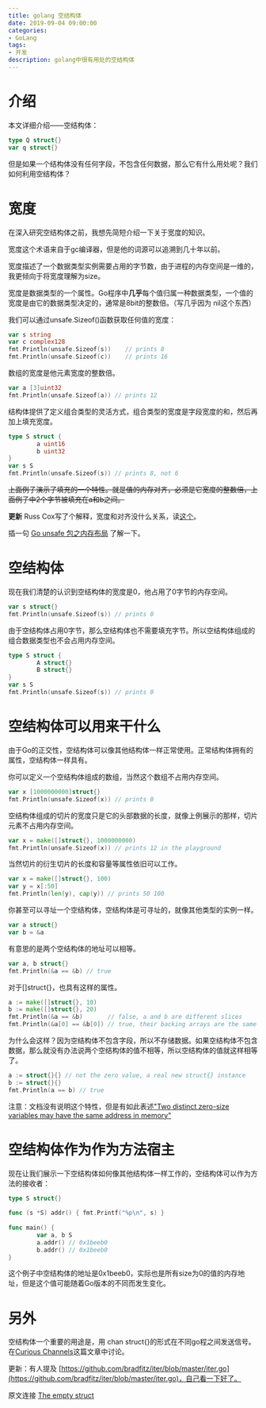 ```yaml
---
title: golang 空结构体
date: 2019-09-04 09:00:00
categories:
- GoLang
tags:
- 开发
description: golang中很有用处的空结构体
---
```


# 介绍

本文详细介绍——空结构体：

```go
type Q struct{}
var q struct{}
```

但是如果一个结构体没有任何字段，不包含任何数据，那么它有什么用处呢？我们如何利用空结构体？

# 宽度

在深入研究空结构体之前，我想先简短介绍一下关于宽度的知识。

宽度这个术语来自于gc编译器，但是他的词源可以追溯到几十年以前。

宽度描述了一个数据类型实例需要占用的字节数，由于进程的内存空间是一维的，我更倾向于将宽度理解为size。

宽度是数据类型的一个属性。Go程序中**几乎**每个值归属一种数据类型，一个值的宽度是由它的数据类型决定的，通常是8bit的整数倍。（写几乎因为 nil这个东西）

我们可以通过unsafe.Sizeof()函数获取任何值的宽度：

```go
var s string
var c complex128
fmt.Println(unsafe.Sizeof(s))    // prints 8
fmt.Println(unsafe.Sizeof(c))    // prints 16
```

数组的宽度是他元素宽度的整数倍。

```go
var a [3]uint32
fmt.Println(unsafe.Sizeof(a)) // prints 12
```

结构体提供了定义组合类型的灵活方式，组合类型的宽度是字段宽度的和，然后再加上填充宽度。

```go
type S struct {
        a uint16
        b uint32
}
var s S
fmt.Println(unsafe.Sizeof(s)) // prints 8, not 6
```

~~上面例子演示了填充的一个特性。就是值的内存对齐，必须是它宽度的整数倍，上面例子中2个字节被填充在a和b之间。~~

**更新** Russ Cox写了个解释，宽度和对齐没什么关系，读[这个](https://dave.cheney.net/2014/03/25/the-empty-struct#comment-2815)。

插一句 [Go unsafe 包之内存布局](https://www.flysnow.org/2017/07/02/go-in-action-unsafe-memory-layout.html) 了解一下。

# 空结构体

现在我们清楚的认识到空结构体的宽度是0，他占用了0字节的内存空间。

```go
var s struct{}
fmt.Println(unsafe.Sizeof(s)) // prints 0
```

由于空结构体占用0字节，那么空结构体也不需要填充字节。所以空结构体组成的组合数据类型也不会占用内存空间。

```go
type S struct {
        A struct{}
        B struct{}
}
var s S
fmt.Println(unsafe.Sizeof(s)) // prints 0
```

# 空结构体可以用来干什么

由于Go的正交性，空结构体可以像其他结构体一样正常使用。正常结构体拥有的属性，空结构体一样具有。

你可以定义一个空结构体组成的数组，当然这个数组不占用内存空间。

```go
var x [1000000000]struct{}
fmt.Println(unsafe.Sizeof(x)) // prints 0
```

空结构体组成的切片的宽度只是它的头部数据的长度，就像上例展示的那样，切片元素不占用内存空间。

```go
var x = make([]struct{}, 1000000000)
fmt.Println(unsafe.Sizeof(x)) // prints 12 in the playground
```

当然切片的衍生切片的长度和容量等属性依旧可以工作。

```go
var x = make([]struct{}, 100)
var y = x[:50]
fmt.Println(len(y), cap(y)) // prints 50 100
```

你甚至可以寻址一个空结构体，空结构体是可寻址的，就像其他类型的实例一样。

```go
var a struct{}
var b = &a
```

有意思的是两个空结构体的地址可以相等。

```go
var a, b struct{}
fmt.Println(&a == &b) // true
```

对于[]struct{}，也具有这样的属性。

```go
a := make([]struct{}, 10)
b := make([]struct{}, 20)
fmt.Println(&a == &b)       // false, a and b are different slices
fmt.Println(&a[0] == &b[0]) // true, their backing arrays are the same
```

为什么会这样？因为空结构体不包含字段，所以不存储数据。如果空结构体不包含数据，那么就没有办法说两个空结构体的值不相等，所以空结构体的值就这样相等了。

```go
a := struct{}{} // not the zero value, a real new struct{} instance
b := struct{}{}
fmt.Println(a == b) // true
```

注意：文档没有说明这个特性，但是有如此表述["Two distinct zero-size variables may have the same address in memory"](http://golang.org/ref/spec#Size_and_alignment_guarantees)

# 空结构体作为作为方法宿主

现在让我们展示一下空结构体如何像其他结构体一样工作的，空结构体可以作为方法的接收者：

```go
type S struct{}
 
func (s *S) addr() { fmt.Printf("%p\n", s) }
 
func main() {
        var a, b S
        a.addr() // 0x1beeb0
        b.addr() // 0x1beeb0
}
```

这个例子中空结构体的地址是0x1beeb0，实际也是所有size为0的值的内存地址，但是这个值可能随着Go版本的不同而发生变化。

# 另外

空结构体一个重要的用途是，用 chan struct{}的形式在不同go程之间发送信号。在[Curious Channels](https://dave.cheney.net/2013/04/30/curious-channels)这篇文章中讨论。

更新：有人提及 [https://github.com/bradfitz/iter/blob/master/iter.go](https://github.com/bradfitz/iter/blob/master/iter.go)，自己看一下好了。

原文连接  [The empty struct](https://dave.cheney.net/2014/03/25/the-empty-struct)


